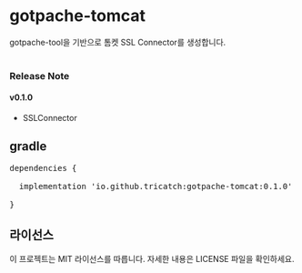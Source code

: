 
# gotpache-tomcat

gotpache-tool을 기반으로 톰켓 SSL Connector를 생성합니다.  
<br>

### Release Note

#### v0.1.0
* SSLConnector


## gradle
<pre>
dependencies {

  implementation 'io.github.tricatch:gotpache-tomcat:0.1.0'

}
</pre>


## 라이선스
이 프로젝트는 MIT 라이선스를 따릅니다. 자세한 내용은 LICENSE 파일을 확인하세요.